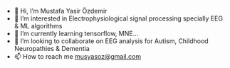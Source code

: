 - 👋 Hi, I’m Mustafa Yasir Özdemir
- 👀 I’m interested in Electrophysiological signal processing specially EEG & ML algorithms
- 🌱 I’m currently learning tensorflow, MNE...
- 💞️ I’m looking to collaborate on  EEG analysis for Autism, Childhood Neuropathies & Dementia 
- 📫 How to reach me musyasoz@gmail.com

<!---
musyasoz/musyasoz is a ✨ special ✨ repository because its `README.md` (this file) appears on your GitHub profile.
You can click the Preview link to take a look at your changes.
--->
